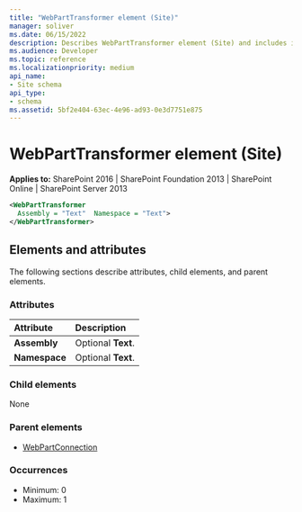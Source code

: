```yaml
---
title: "WebPartTransformer element (Site)"
manager: soliver
ms.date: 06/15/2022
description: Describes WebPartTransformer element (Site) and includes information on elements and attributes.
ms.audience: Developer
ms.topic: reference
ms.localizationpriority: medium
api_name:
- Site schema
api_type:
- schema
ms.assetid: 5bf2e404-63ec-4e96-ad93-0e3d7751e875
---
```


# WebPartTransformer element (Site)

**Applies to:** SharePoint 2016 | SharePoint Foundation 2013 | SharePoint Online | SharePoint Server 2013

```XML
<WebPartTransformer
  Assembly = "Text"  Namespace = "Text">
</WebPartTransformer>
```

## Elements and attributes

The following sections describe attributes, child elements, and parent elements.

### Attributes

|**Attribute**|**Description**|
|:-----|:-----|
|**Assembly** <br/> |Optional **Text**.  <br/> |
|**Namespace** <br/> |Optional **Text**.  <br/> |

### Child elements

None

### Parent elements

- [WebPartConnection](webpartconnection-element-site.md)

### Occurrences

- Minimum: 0
- Maximum: 1

<br/>
